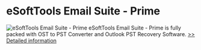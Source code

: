 # eSoftTools Email Suite - Prime
![eSoftTools Email Suite - Prime](https://mycommerce.akamaized.net/api/pimages/P300880545/BIG/300880545.GIF)
eSoftTools Email Suite - Prime is fully packed with OST to PST Converter and Outlook PST Recovery Software.
[>> Detailed information](https://secure.shareit.com/shareit/product.html?productid=300880545&affiliateid=200057808)